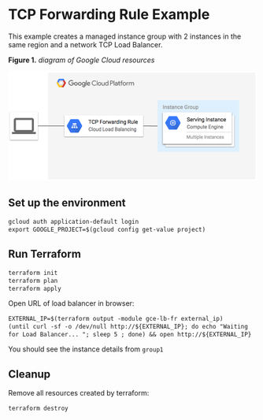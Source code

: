 # TCP Forwarding Rule Example

This example creates a managed instance group with 2 instances in the same region and a network TCP Load Balancer.

**Figure 1.** *diagram of Google Cloud resources*

![architecture diagram](./diagram.png)

## Set up the environment

```
gcloud auth application-default login
export GOOGLE_PROJECT=$(gcloud config get-value project)
```

## Run Terraform

```
terraform init
terraform plan
terraform apply
```

Open URL of load balancer in browser:

```
EXTERNAL_IP=$(terraform output -module gce-lb-fr external_ip)
(until curl -sf -o /dev/null http://${EXTERNAL_IP}; do echo "Waiting for Load Balancer... "; sleep 5 ; done) && open http://${EXTERNAL_IP}
```

You should see the instance details from `group1`

## Cleanup

Remove all resources created by terraform:

```
terraform destroy
```

